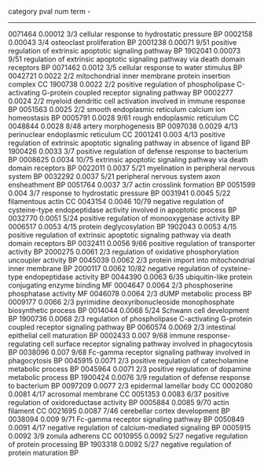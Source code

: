 

  category      pval     num                                                                                             term    -
---------- --------- ------- ------------------------------------------------------------------------------------------------ ----
   0071464   0.00012     3/3                                                        cellular response to hydrostatic pressure   BP
   0002158   0.00043     3/4                                                                         osteoclast proliferation   BP
   2001238   0.00071    9/51                                     positive regulation of extrinsic apoptotic signaling pathway   BP
   1902041   0.00073    9/51                   regulation of extrinsic apoptotic signaling pathway via death domain receptors   BP
   0071462    0.0012     3/5                                                              cellular response to water stimulus   BP
   0042721    0.0022     2/2                                           mitochondrial inner membrane protein insertion complex   CC
   1900738    0.0022     2/2   positive regulation of phospholipase C-activating G-protein coupled receptor signaling pathway   BP
   0002277    0.0024     2/2                                    myeloid dendritic cell activation involved in immune response   BP
   0051563    0.0025     2/2                                             smooth endoplasmic reticulum calcium ion homeostasis   BP
   0005791    0.0028    9/61                                                                      rough endoplasmic reticulum   CC
   0048844    0.0028    8/48                                                                             artery morphogenesis   BP
   0097038    0.0029    4/13                                                                perinuclear endoplasmic reticulum   CC
   2001241     0.003    4/13                positive regulation of extrinsic apoptotic signaling pathway in absence of ligand   BP
   1900426    0.0033     3/7                                             positive regulation of defense response to bacterium   BP
   0008625    0.0034   10/75                                 extrinsic apoptotic signaling pathway via death domain receptors   BP
   0022011    0.0037    5/21                                                         myelination in peripheral nervous system   BP
   0032292    0.0037    5/21                                                      peripheral nervous system axon ensheathment   BP
   0051764    0.0037     3/7                                                                        actin crosslink formation   BP
   0051599     0.004     3/7                                                                 response to hydrostatic pressure   BP
   0031941    0.0045    5/22                                                                                filamentous actin   CC
   0043154    0.0046   10/79        negative regulation of cysteine-type endopeptidase activity involved in apoptotic process   BP
   0032770    0.0051    5/24                                                    positive regulation of monooxygenase activity   BP
   0006517    0.0053    4/15                                                                          protein deglycosylation   BP
   1902043    0.0053    4/15          positive regulation of extrinsic apoptotic signaling pathway via death domain receptors   BP
   0032411    0.0056    9/66                                                      positive regulation of transporter activity   BP
   2000275    0.0061     2/3                                       regulation of oxidative phosphorylation uncoupler activity   BP
   0045039    0.0062     2/3                                                 protein import into mitochondrial inner membrane   BP
   2000117    0.0062   10/82                                      negative regulation of cysteine-type endopeptidase activity   BP
   0044390    0.0063    6/35                                                ubiquitin-like protein conjugating enzyme binding   MF
   0004647    0.0064     2/3                                                               phosphoserine phosphatase activity   MF
   0046078    0.0064     2/3                                                                           dUMP metabolic process   BP
   0009177    0.0066     2/3                                pyrimidine deoxyribonucleoside monophosphate biosynthetic process   BP
   0014044    0.0068    5/24                                                                         Schwann cell development   BP
   1900736    0.0068     2/3            regulation of phospholipase C-activating G-protein coupled receptor signaling pathway   BP
   0060574    0.0069     2/3                                                            intestinal epithelial cell maturation   BP
   0002433     0.007    9/68      immune response-regulating cell surface receptor signaling pathway involved in phagocytosis   BP
   0038096     0.007    9/68                                     Fc-gamma receptor signaling pathway involved in phagocytosis   BP
   0045915    0.0071     2/3                                           positive regulation of catecholamine metabolic process   BP
   0045964    0.0071     2/3                                                positive regulation of dopamine metabolic process   BP
   1900424    0.0076     3/9                                                      regulation of defense response to bacterium   BP
   0097209    0.0077     2/3                                                                          epidermal lamellar body   CC
   0002080    0.0081    4/17                                                                               acrosomal membrane   CC
   0051353    0.0083    6/37                                                   positive regulation of oxidoreductase activity   BP
   0005884    0.0085    9/70                                                                                   actin filament   CC
   0021695    0.0087    7/46                                                                    cerebellar cortex development   BP
   0038094     0.009    9/71                                                              Fc-gamma receptor signaling pathway   BP
   0050849    0.0091    4/17                                                negative regulation of calcium-mediated signaling   BP
   0005915    0.0092     3/9                                                                                  zonula adherens   CC
   0010955    0.0092    5/27                                                        negative regulation of protein processing   BP
   1903318    0.0092    5/27                                                        negative regulation of protein maturation   BP


